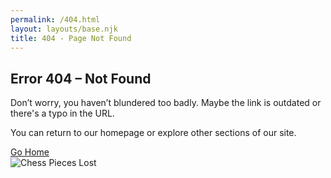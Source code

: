 ```yaml
---
permalink: /404.html
layout: layouts/base.njk
title: 404 - Page Not Found
---
```


<section class="section">
    <h2>Error 404 – Not Found</h2>
    <p>Don’t worry, you haven’t blundered too badly. Maybe the link is outdated or there's a typo in the URL.</p>
    <p>You can return to our homepage or explore other sections of our site.</p>
    <div class="button-group">
        <a href="/" class="button">Go Home</a>
    </div>
    <img src="assets/locations.jpg" alt="Chess Pieces Lost" />
</section>
